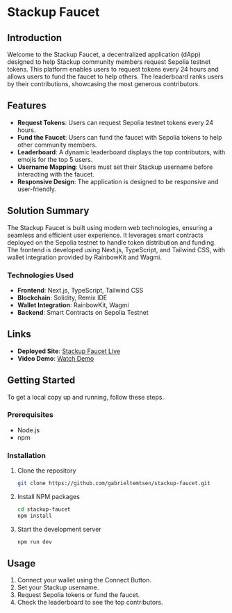 # Stackup Faucet

## Introduction

Welcome to the Stackup Faucet, a decentralized application (dApp) designed to help Stackup community members request Sepolia testnet tokens. This platform enables users to request tokens every 24 hours and allows users to fund the faucet to help others. The leaderboard ranks users by their contributions, showcasing the most generous contributors.

## Features

- **Request Tokens**: Users can request Sepolia testnet tokens every 24 hours.
- **Fund the Faucet**: Users can fund the faucet with Sepolia tokens to help other community members.
- **Leaderboard**: A dynamic leaderboard displays the top contributors, with emojis for the top 5 users.
- **Username Mapping**: Users must set their Stackup username before interacting with the faucet.
- **Responsive Design**: The application is designed to be responsive and user-friendly.

## Solution Summary

The Stackup Faucet is built using modern web technologies, ensuring a seamless and efficient user experience. It leverages smart contracts deployed on the Sepolia testnet to handle token distribution and funding. The frontend is developed using Next.js, TypeScript, and Tailwind CSS, with wallet integration provided by RainbowKit and Wagmi.

### Technologies Used

- **Frontend**: Next.js, TypeScript, Tailwind CSS
- **Blockchain**: Solidity, Remix IDE
- **Wallet Integration**: RainbowKit, Wagmi
- **Backend**: Smart Contracts on Sepolia Testnet

## Links

- **Deployed Site**: [Stackup Faucet Live](https://stackup-faucet.vercel.app/)
- **Video Demo**: [Watch Demo](https://your-demo-video-link.com)


## Getting Started

To get a local copy up and running, follow these steps.

### Prerequisites

- Node.js
- npm

### Installation

1. Clone the repository
    ```sh
    git clone https://github.com/gabrieltemtsen/stackup-faucet.git
    ```
2. Install NPM packages
    ```sh
    cd stackup-faucet
    npm install
    ```

3. Start the development server
    ```sh
    npm run dev
    ```

## Usage

1. Connect your wallet using the Connect Button.
2. Set your Stackup username.
3. Request Sepolia tokens or fund the faucet.
4. Check the leaderboard to see the top contributors.


